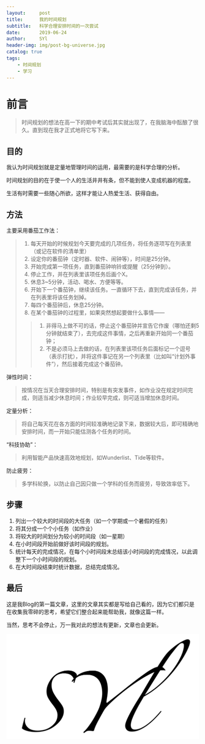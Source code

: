 ```yaml
---
layout:     post
title:      我的时间规划
subtitle:   科学合理安排时间的一次尝试
date:       2019-06-24
author:     SYl
header-img: img/post-bg-universe.jpg
catalog: true
tags:
    - 时间规划
    - 学习
--- 
```


# 前言

>时间规划的想法在高一下的期中考试后其实就出现了，在我脑海中酝酿了很久。直到现在我才正式地将它写下来。 

## 目的

我认为时间规划就是定量地管理时间的运用，最需要的是科学合理的分析。

时间规划的目的在于使一个人的生活井井有条，但不能到使人变成机器的程度。

生活有时需要一些随心所欲，这样才能让人热爱生活、获得自由。 

## 方法
主要采用番茄工作法：

>1. 每天开始的时候规划今天要完成的几项任务，将任务逐项写在列表里（或记在软件的清单里）
>2. 设定你的番茄钟（定时器、软件、闹钟等），时间是25分钟。 
>3. 开始完成第一项任务，直到番茄钟响铃或提醒（25分钟到）。 
>4. 停止工作，并在列表里该项任务后画个X。 
>5. 休息3~5分钟，活动、喝水、方便等等。 
>6. 开始下一个番茄钟，继续该任务。一直循环下去，直到完成该任务，并在列表里将该任务划掉。 
>7. 每四个番茄钟后，休息25分钟。 
>8. 在某个番茄钟的过程里，如果突然想起要做什么事情—— 
>>1. 非得马上做不可的话，停止这个番茄钟并宣告它作废（哪怕还剩5分钟就结束了），去完成这件事情，之后再重新开始同一个番茄钟； 
>>2. 不是必须马上去做的话，在列表里该项任务后面标记一个逗号（表示打扰），并将这件事记在另一个列表里（比如叫“计划外事件”），然后接着完成这个番茄钟。 

弹性时间：

>按情况在当天合理安排时间，特别是有突发事件，如作业没在规定时间完成，则适当减少休息时间；作业较早完成，则可适当增加休息时间。

定量分析：

>将自己每天花在各方面的时间较准确地记录下来，数据较大后，即可精确地安排时间，而一开始只能估测各个任务的时间。 

“科技协助”：

>利用智能产品快速高效地规划，如Wunderlist、Tide等软件。

防止疲劳：

>多学科轮换，以防止自己因只做一个学科的任务而疲劳，导致效率低下。

## 步骤

1. 列出一个较大的时间段的大任务（如一个学期或一个暑假的任务） 
2. 将其分成一个个小任务（如作业） 
3. 将较大的时间划分为较小的时间段（如一星期） 
4. 在小时间段开始前做好该时间段的规划。 
5. 统计每天的完成情况，在每个小时间段末总结该小时间段的完成情况，以此调整下一个小时间段的规划。 
6. 在大时间段结束时统计数据，总结完成情况。 

## 最后

这是我Blog的第一篇文章，这里的文章其实都是写给自己看的，因为它们都只是在收集我零碎的思考，希望它们整合起来能帮助我，就像这篇一样。 

当然，思考不会停止，万一我对此的想法有更新，文章也会更新。

![](/img/signature.jpg)